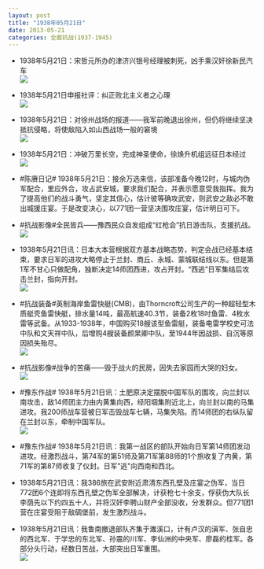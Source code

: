 ```yaml
---
layout: post
title: "1938年05月21日"
date: 2013-05-21
categories: 全面抗战(1937-1945)
---
```


<meta name="referrer" content="no-referrer" />

- 1938年5月21日：宋哲元所办的津济兴银号经理被刺死，凶手乘汉奸徐新民汽车 <br/><img src="https://ww1.sinaimg.cn/large/aca367d8jw1e4wc7qefktj209v0lhq4c.jpg" />

- 1938年5月21日申报社评：纠正败北主义者之心理 <br/><img src="https://ww1.sinaimg.cn/large/aca367d8jw1e4wahhrv6oj20c10thdjh.jpg" />

- 1938年5月21日：对徐州战场的报道——我军前晚退出徐州，但仍将继续坚决抵抗侵略，将使敌陷入如山西战场一般的窘境 <br/><img src="https://ww1.sinaimg.cn/large/aca367d8jw1e4w8qemqxpj20c10qrwh3.jpg" />

- 1938年5月21日：冲破万里长空，完成神圣使命，徐焕升机组远征日本经过 <br/><img src="https://ww4.sinaimg.cn/large/aca367d8jw1e4w6zydk4jj20c10w841i.jpg" />

- #陈赓日记# 1938年5月21日：接余万选来信，该部准备今晚12时，与城内伪军配合，里应外合，攻占武安城，要求我们配合，并表示愿意受我指挥。我为了提高他们的战斗勇气，坚定其信心，估计彼等确攻武安，则武安之敌必不敢出城援庄宴。于是改变决心，以771团一营坚决围攻庄宴，估计明日可下。 

- #抗战影像#全民皆兵——豫西民众自发组成“红枪会”抗日游击队，支援抗战。 <br/><img src="https://ww2.sinaimg.cn/large/aca367d8jw1e4w02ogrmaj20du09cq3k.jpg" />

- 1938年5月21日讯：日本大本营根据双方基本战略态势，判定会战已经基本结束，要求日军的进攻大略停止于兰封、商丘、永城、蒙城联结线以东。但是第1军不甘心只做配角，独断决定14师团西进，攻占开封。“西逃”日军集结后攻击兰封，指向开封。 <br/><img src="https://ww1.sinaimg.cn/large/aca367d8jw1e4vtzsic1dj209b09ugmc.jpg" />

- #抗战装备#英制海岸鱼雷快艇(CMB)，由Thorncroft公司生产的一种超轻型木质艇壳鱼雷快艇，排水量14吨，最高航速40.3节，装备2枚18吋鱼雷、4枚水雷等武备。从1933-1938年，中国购买18艘该型鱼雷艇，装备电雷学校史可法中队和文天祥中队，后增购4艘装备颜杲卿中队，至1944年因战损、自沉等原因损失殆尽。 <br/><img src="https://ww1.sinaimg.cn/large/aca367d8jw1e4vs44hltkj20c11ygtfa.jpg" />

- #抗战影像#战争的苦痛——毁于战火的民房，因失去家园而大哭的妇女。 <br/><img src="https://ww3.sinaimg.cn/large/aca367d8jw1e4vreobc5oj20c10os75z.jpg" />

- #豫东作战# 1938年5月21日讯：土肥原决定摆脱中国军队的围攻，向兰封以南攻击，敌14师团主力由内黄集向西，经阳堌集附近北上，向兰封以南的马集进攻。我200师战车营被日军击毁战车七辆，马集失陷。而14师团的右纵队留在兰封以东，牵制中国军队。 <br/><img src="https://ww2.sinaimg.cn/large/aca367d8jw1e4vqj1r2bfj205k07u74j.jpg" />

- #豫东作战# 1938年5月21日讯：我第一战区的部队开始向日军第14师团发动进攻。经激烈战斗，第74军的第51师及第71军第88师的1个旅收复了内黄，第71军的第87师收复了仪封。日军"逃"向西南和西北。 

- 1938年5月21日讯：我386旅在武安附近肃清东西孔壁及庄宴之伪军，当日772团6个连即将东西孔壁之伪军全部解决，计获枪七十余支，俘获伪大队长李荫先以下约四五十人，并将汉奸李聘山财产全部没收，分发群众。但771团1营在庄宴受阻于敌碉堡前，发生激烈战斗。 

- 1938年5月21日讯：我鲁南撤退部队齐集于濉溪口，计有卢汉的滇军、张自忠的西北军、于学忠的东北军、孙震的川军、李仙洲的中央军、廖磊的桂军。各部分头行动，经数日苦战，大部突出日军重围。 <br/><img src="https://ww1.sinaimg.cn/large/aca367d8jw1e4vlc0y2b8j20bq0de3zr.jpg" />


